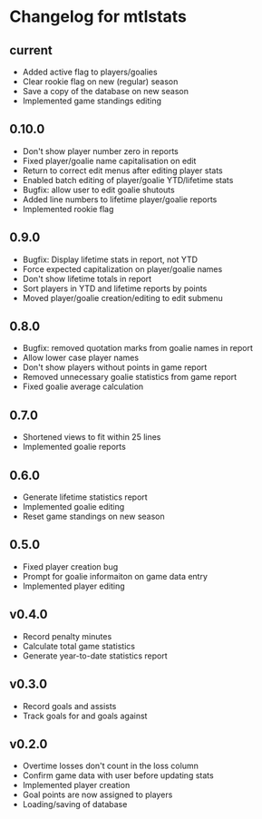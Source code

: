 # Changelog for mtlstats

## current
- Added active flag to players/goalies
- Clear rookie flag on new (regular) season
- Save a copy of the database on new season
- Implemented game standings editing

## 0.10.0
- Don't show player number zero in reports
- Fixed player/goalie name capitalisation on edit
- Return to correct edit menus after editing player stats
- Enabled batch editing of player/goalie YTD/lifetime stats
- Bugfix: allow user to edit goalie shutouts
- Added line numbers to lifetime player/goalie reports
- Implemented rookie flag

## 0.9.0
- Bugfix: Display lifetime stats in report, not YTD
- Force expected capitalization on player/goalie names
- Don't show lifetime totals in report
- Sort players in YTD and lifetime reports by points
- Moved player/goalie creation/editing to edit submenu

## 0.8.0
- Bugfix: removed quotation marks from goalie names in report
- Allow lower case player names
- Don't show players without points in game report
- Removed unnecessary goalie statistics from game report
- Fixed goalie average calculation

## 0.7.0
- Shortened views to fit within 25 lines
- Implemented goalie reports

## 0.6.0
- Generate lifetime statistics report
- Implemented goalie editing
- Reset game standings on new season

## 0.5.0
- Fixed player creation bug
- Prompt for goalie informaiton on game data entry
- Implemented player editing

## v0.4.0
- Record penalty minutes
- Calculate total game statistics
- Generate year-to-date statistics report

## v0.3.0
- Record goals and assists
- Track goals for and goals against

## v0.2.0
- Overtime losses don't count in the loss column
- Confirm game data with user before updating stats
- Implemented player creation
- Goal points are now assigned to players
- Loading/saving of database
